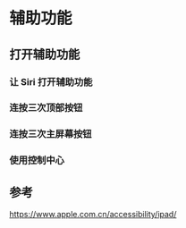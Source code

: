 # 辅助功能

## 打开辅助功能

### 让 Siri 打开辅助功能

### 连按三次顶部按钮

### 连按三次主屏幕按钮

### 使用控制中心



## 参考

https://www.apple.com.cn/accessibility/ipad/

